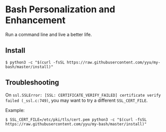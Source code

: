 # Bash Personalization and Enhancement

Run a command line and live a better life.

## Install

```
$ python3 -c "$(curl -fsSL https://raw.githubusercontent.com/yyu/my-bash/master/install)"
```

## Troubleshooting

On `ssl.SSLError: [SSL: CERTIFICATE_VERIFY_FAILED] certificate verify failed (_ssl.c:749)`, you may want to try a different `SSL_CERT_FILE`.

Example:
```
$ SSL_CERT_FILE=/etc/pki/tls/cert.pem python3 -c "$(curl -fsSL https://raw.githubusercontent.com/yyu/my-bash/master/install)"
```
